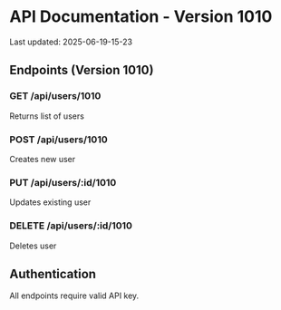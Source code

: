 # API Documentation - Version 1010
Last updated: 2025-06-19-15-23

## Endpoints (Version 1010)

### GET /api/users/1010
Returns list of users

### POST /api/users/1010
Creates new user

### PUT /api/users/:id/1010
Updates existing user

### DELETE /api/users/:id/1010
Deletes user

## Authentication
All endpoints require valid API key.
